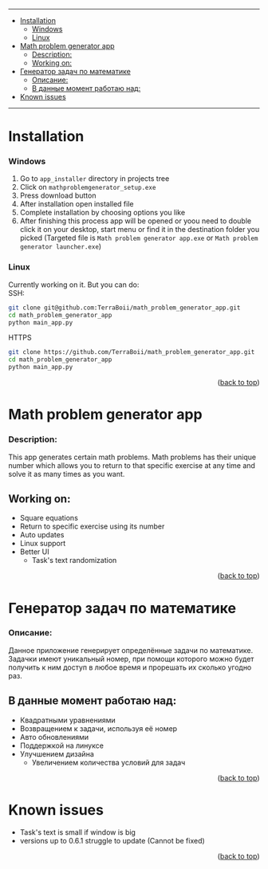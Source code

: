 ___
- [Installation](#installation)
    - [Windows](#windows)
    - [Linux](#linux)
- [Math problem generator app](#math-problem-generator-app)
    - [Description:](#description)
  - [Working on:](#working-on)
- [Генератор задач по математике](#генератор-задач-по-математике)
    - [Описание:](#описание)
  - [В данные момент работаю над:](#в-данные-момент-работаю-над)
- [Known issues](#known-issues)
___

# Installation
### Windows

1. Go to `app_installer` directory in projects tree
2. Click on `mathproblemgenerator_setup.exe`
3. Press download button
4. After installation open installed file
5. Complete installation by choosing options you like
6. After finishing this process app will be opened or yoou need to double click it on your desktop, start menu or find it in the destination folder you picked (Targeted file is `Math problem generator app.exe` or `Math problem generator launcher.exe`)

### Linux
Currently working on it. But you can do: \
SSH:
```sh
git clone git@github.com:TerraBoii/math_problem_generator_app.git
cd math_problem_generator_app
python main_app.py
```
HTTPS
```sh
git clone https://github.com/TerraBoii/math_problem_generator_app.git
cd math_problem_generator_app
python main_app.py
```

<p align="right">(<a href="#top" title="to the top of the page">back to top</a>)</p>

# Math problem generator app
### Description:

This app generates certain math problems. Math problems has their unique number which allows you to return to that specific exercise at any time and solve it as many times as you want.

## Working on:
- Square equations
- Return to specific exercise using its number
- Auto updates
- Linux support
- Better UI
  - Task's text randomization


<p align="right">(<a href="#top" title="to the top of the page">back to top</a>)</p>

# Генератор задач по математике
### Описание:
Данное приложение генерирует определённые задачи по математике. Задачки имеют уникальный номер, при помощи которого можно будет получить к ним доступ в любое время и прорешать их сколько угодно раз.

## В данные момент работаю над:
- Квадратными уравнениями
- Возвращением к задачи, используя её номер
- Авто обновлениями
- Поддержкой на линуксе
- Улучшением дизайна
  - Увеличением количества условий для задач


<p align="right">(<a href="#top" title="to the top of the page">back to top</a>)</p>

# Known issues
+ Task's text is small if window is big
+ versions up to 0.6.1 struggle to update (Cannot be fixed)


<p align="right">(<a href="#top" title="to the top of the page">back to top</a>)</p>